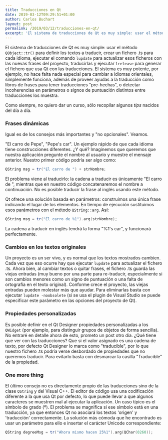 ```yaml
---
title: Traducciones en Qt
date: 2019-03-12T09:29:51+01:00
author: Carlos Buchart
layout: post
permalink: /2019/03/12/traducciones-en-qt/
excerpt: 'El sistema de traducciones de Qt es muy simple: usar el método QObject::tr() para definir los textos a traducir, crear un fichero .ts para cada idioma, ejecutar el comando lupdate para actualizar esos ficheros con las nuevas frases del proyecto, traducirlas y ejecutar lrelease para generar el fichero que usa Qt con las traducciones.'
---
```

El sistema de traducciones de Qt es muy simple: usar el método `QObject::tr()` para definir los textos a traducir, crear un fichero .ts para cada idioma, ejecutar el comando `lupdate` para actualizar esos ficheros con las nuevas frases del proyecto, traducirlas y ejecutar `lrelease` para generar el fichero que usa Qt con las traducciones. El sistema es muy potente, por ejemplo, no hace falta nada especial para cambiar a idiomas orientales, simplemente funciona, además de proveer ayudas a la traducción como libros de frases para tener traducciones "pre-hechas", o detectar incoherencias en parámetros o signos de puntuación distintos entre traducciones los muestra.

Como siempre, no quiero dar un curso, sólo recopilar algunos _tips_ nacidos del día a día.

### Frases dinámicas

Igual es de los consejos más importantes y "no opcionales". Veamos.

"El carro de Pepe", "Pepe's car". Un ejemplo rápido de que cada idioma tiene construcciones diferentes. ¿Y qué? Imaginemos que queremos que nuestra aplicación pregunte el nombre al usuario y muestre el mensaje anterior. Nuestro primer código podría ser algo como:

```cpp
QString msg = tr("El carro de ") + strNombre;
```

El problema viene al traducirlo: la cadena a traducir es únicamente "El carro de ", mientras que en nuestro código concatenaremos el nombre a continuación. No es posible traducir la frase al inglés usando este método.

Qt ofrece una solución basada en parámetros: construimos una única frase indicando el lugar de los elementos. En tiempo de ejecución sustituimos esos parámetros con el método `QString::arg`. Así:

```cpp
QString msg = tr("El carro de %1").arg(strNombre);
```

La cadena a traducir en inglés tendrá la forma "%1's car", y funcionará perfectamente.

### Cambios en los textos originales

Un proyecto es un ser vivo, y es normal que los textos mostrados cambien. Cada vez que eso ocurre hay que ejecutar `lupdate` para actualizar el fichero .ts. Ahora bien, al cambiar textos o quitar frases, el fichero .ts guarda las viejas entradas (muy bueno por una parte para re-traducir, especialmente si son cambios menores como un signo de puntuación o una falta de ortografía en el texto original). Conforme crece el proyecto, las viejas entradas pueden molestar más que ayudar. Para eliminarlas basta con ejecutar `lupdate -noobsolete` (si se usa el plugin de Visual Studio se puede especificar este parámetro en las opciones del proyecto de Qt).

### Propiedades personalizadas

Es posible definir en el Qt Designer propiedades personalizadas a los `QWidget` (por ejemplo, para distinguir grupos de objetos de forma sencilla). No entraré en detalle ahora de esto, prometo un post otro día. ¿Qué tiene que ver con las traducciones? Que si el valor asignado es una cadena de texto, por defecto Qt Designer lo marca como "traducible", por lo que nuestro fichero .ts podría verse desbordado de propiedades que no queremos traducir. Para evitarlo basta con desmarcar la casilla "Traducible" de la propiedad.

### One more thing

El último consejo no es directamente propio de las traducciones sino de la clase `QString` y del Visual C++. El editor de código usa una codificación diferente a la que usa Qt por defecto, lo que puede llevar a que algunos caracteres se muestren mal al ejecutar la aplicación. Un caso típico es el símbolo de grado (º). El problema se magnifica si ese símbolo está en una traducción, ya que entonces Qt no asociará los textos 'origen' y 'traducción' correctamente. La solución más cómoda que he encontrado es usar un parámetro para ello e insertar el carácter Unicode correspondiente:

```cpp
QString degreeMsg = tr("Ahora mismo hacen 25%1").arg(QChar(0260));
```
